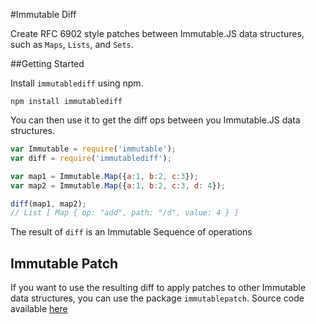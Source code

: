 #Immutable Diff

Create RFC 6902 style patches between Immutable.JS data structures, such as `Maps`, `Lists`, and `Sets`.

##Getting Started

Install `immutablediff` using npm.

```
npm install immutablediff
```
You can then use it to get the diff ops between you Immutable.JS data structures.

``` javascript
var Immutable = require('immutable');
var diff = require('immutablediff');

var map1 = Immutable.Map({a:1, b:2, c:3});
var map2 = Immutable.Map({a:1, b:2, c:3, d: 4});

diff(map1, map2);
// List [ Map { op: "add", path: "/d", value: 4 } ]
```

The result of `diff` is an Immutable Sequence of operations

## Immutable Patch

If you want to use the resulting diff to apply patches to other Immutable data structures, you can use the package `immutablepatch`. Source code available [here](https://github.com/intelie/immutable-js-patch)
